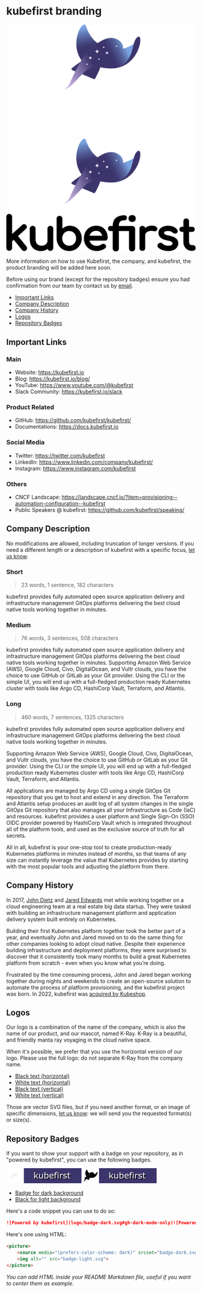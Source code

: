 # kubefirst branding

![kubefirst Logo](logo/kubefirst-light-vertical.svg#gh-dark-mode-only)![kubefirst Logo](logo/kubefirst-dark-vertical.svg#gh-light-mode-only)

More information on how to use Kubefirst, the company, and kubefirst, the product branding will be added here soon.

Before using our brand (except for the repository badges) ensure you had confirmation from our team by contact us by [email](mailto:info@kubefirst.io).

- [Important Links](#important-links)
- [Company Description](#company-description)
- [Company History](#company-history)
- [Logos](#logos)
- [Repository Badges](#repository-badges)

## Important Links

### Main

- Website: <https://kubefirst.io>
- Blog: <https://kubefirst.io/blog/>
- YouTube: <https://www.youtube.com/@kubefirst>
- Slack Community: <https://kubefirst.io/slack>

### Product Related

- GitHub: <https://github.com/kubefirst/kubefirst/>
- Documentations: <https://docs.kubefirst.io>

### Social Media

- Twitter: <https://twitter.com/kubefirst>
- LinkedIn: <https://www.linkedin.com/company/kubefirst/>
- Instagram: <https://www.instagram.com/kubefirst>

### Others

- CNCF Landscape: <https://landscape.cncf.io/?item=provisioning--automation-configuration--kubefirst>
- Public Speakers @ kubefirst: <https://github.com/kubefirst/speaking/>

## Company Description

No modifications are allowed, including truncation of longer versions. If you need a different length or a description of kubefirst with a specific focus, [let us know](mailto:info@kubefirst.io).

### Short

> 23 words, 1 sentence, 182 characters

kubefirst provides fully automated open source application delivery and infrastructure management GitOps platforms delivering the best cloud native tools working together in minutes.

### Medium

> 76 words, 3 sentences, 508 characters

kubefirst provides fully automated open source application delivery and infrastructure management GitOps platforms delivering the best cloud native tools working together in minutes. Supporting Amazon Web Service (AWS), Google Cloud, Civo, DigitalOcean, and Vultr clouds, you have the choice to use GitHub or GitLab as your Git provider. Using the CLI or the simple UI, you will end up with a full-fledged production ready Kubernetes cluster with tools like Argo CD, HashiCorp Vault, Terraform, and Atlantis.

### Long

> 460 words, 7 sentences, 1325 characters

kubefirst provides fully automated open source application delivery and infrastructure management GitOps platforms delivering the best cloud native tools working together in minutes.

Supporting Amazon Web Service (AWS), Google Cloud, Civo, DigitalOcean, and Vultr clouds, you have the choice to use GitHub or GitLab as your Git provider. Using the CLI or the simple UI, you will end up with a full-fledged production ready Kubernetes cluster with tools like Argo CD, HashiCorp Vault, Terraform, and Atlantis.

All applications are managed by Argo CD using a single GitOps Git repository that you get to host and extend in any direction. The Terraform and Atlantis setup produces an audit log of all system changes in the single GitOps Git repository that also manages all your Infrastructure as Code (IaC) and resources. kubefirst provides a user platform and Single Sign-On (SSO) OIDC provider powered by HashiCorp Vault which is integrated throughout all of the platform tools, and used as the exclusive source of truth for all secrets.

All in all, kubefirst is your one-stop tool to create production-ready Kubernetes platforms in minutes instead of months, so that teams of any size can instantly leverage the value that Kubernetes provides by starting with the most popular tools and adjusting the platform from there.

## Company History

In 2017, [John Dietz](https://github.com/kubefirst/speaking/blob/main/speakers/john.md) and [Jared Edwards](https://github.com/kubefirst/speaking/blob/main/speakers/jared.md) met while working together on a cloud engineering team at a real estate big data startup. They were tasked with building an infrastructure management platform and application delivery system built entirely on Kubernetes.

Building their first Kubernetes platform together took the better part of a year, and eventually John and Jared moved on to do the same thing for other companies looking to adopt cloud native. Despite their experience building infrastructure and deployment platforms, they were surprised to discover that it consistently took many months to build a great Kubernetes platform from scratch - even when you know what you’re doing.

Frustrated by the time consuming process, John and Jared began working together during nights and weekends to create an open-source solution to automate the process of platform provisioning, and the kubefirst project was born. In 2022, kubefirst was [acquired by Kubeshop](https://kubefirst.io/blog/kubeshop-acquires-kubefirst-gitops-infrastructure-application-delivery-platform/).

## Logos

Our logo is a combination of the name of the company, which is also the name of our product, and our mascot, named K-Ray. K-Ray is a beautiful, and friendly manta ray voyaging in the cloud native space.

When it's possible, we prefer that you use the horizontal version of our logo. Please use the full logo: do not separate K-Ray from the company name.

- [Black text (horizontal)](logo/kubefirst-dark.svg)
- [White text (horizontal)](logo/kubefirst-light.svg)
- [Black text (vertical)](logo/kubefirst-dark-vertical.svg)
- [White text (vertical)](logo/kubefirst-light-vertical.svg)

Those are vector SVG files, but if you need another format, or an image of specific dimensions, [let us know](mailto:info@kubefirst.io): we will send you the requested format(s) or size(s).

## Repository Badges

If you want to show your support with a badge on your repository, as in "powered by kubefirst", you can use the following badges.

![Powered by kubefirst](logo/badge-dark.svg#gh-dark-mode-only)![Powered by kubefirst](logo/badge-light.svg#gh-light-mode-only)

- [Badge for dark background](logo/badge-dark.svg)
- [Black for light background](logo/badge-light.svg)

Here's a code snippet you can use to do so:

```markdown
![Powered by kubefirst](logo/badge-dark.svg#gh-dark-mode-only)![Powered by kubefirst](logo/badge-light.svg#gh-light-mode-only)
```

Here's one using HTML:

```html
<picture>
    <source media="(prefers-color-scheme: dark)" srcset="badge-dark.svg" alt="Kubefirst Logo">
    <img alt="" src="badge-light.svg">
</picture>
```

_You can add HTML inside your README Markdown file, useful if you want to center them as example._
